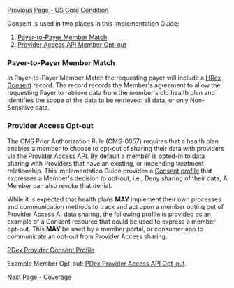 [Previous Page - US Core Condition](USCoreCondition.html)

Consent is used in two places in this Implementation Guide:

1. [Payer-to-Payer Member Match](payertopayerbulkexchange.html)
2. [Provider Access API Member Opt-out](provider-access-api.html#member-opt-out)

### Payer-to-Payer Member Match

In Payer-to-Payer Member Match the requesting payer will include a [HRex Consent]({{hrex}}/StructureDefinition-hrex-consent.html) record.
The record records the Member's agreement to allow the requesting Payer to retrieve data from the member's old health plan and identifies
the scope of the data to be retrieved: all data, or only Non-Sensitive data.

### Provider Access Opt-out

The CMS Prior Authorization Rule (CMS-0057) requires that a health plan enables a member to choose to opt-out of sharing their data with providers via the [Provider Access API](provider-access-api.html). By default a member is opted-in to 
data sharing with Providers that have an existing, or impending treatment relationship. This implementation Guide 
provides a [Consent profile](StructureDefinition-pdex-provider-consent.html)
that expresses a Member's decision to opt-out, i.e., Deny sharing of their data, A Member can also revoke that denial.

While it is expected that health plans **MAY** implement their own processes and communication methods to track and act upon a member opting out of Provider Access AI data sharing, the following profile is provided as an example of a Consent resource that could be used to express a member opt-out. This **MAY** be used by a member portal, or consumer app to communicate an opt-out from Provider Access sharing.

[PDex Provider Consent Profile](StructureDefinition-pdex-provider-consent.html).

Example Member Opt-out: [PDex Provider Access API Opt-out](Consent-no-consent-1.html).


[Next Page - Coverage](coverage.html)

